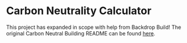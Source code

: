 # Carbon Neutrality Calculator

This project has expanded in scope with help from Backdrop Build! The original Carbon Neutral Building README can be found [here](./carbon_neutral_building/README.md).
